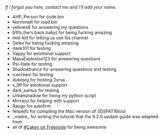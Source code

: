 *If I forgot you here, contact me and I'll add your name.*
+ AHP_Person for code.bin
+ Normmatt for load.bin
+ yellows8 for answering my questions
+ b1l1s (he's back baby) for being fucking amazing
+ mid-kid for letting us use his channel
+ Gelex for being fucking amazing
+ dank101 for testing
+ Vappy for emotional support
+ MassExplosion123 for answering questions
+ Psi-Hate for testing
+ Shadowtrance for answering questions and testing
+ icecream for testing
+ dukesrg for hosting 2xrsa
+ s_99 for emotional support
+ dark_samus for testing
+ Urbanshadow for fixing my python script
+ Mrrraou for helping with support
+ Raugo for autofirm
+ felipejfc for compiling the Mac version of 3DSFAT16tool
+ \_maitre\_ for writing the tutorial that the 9.2.0 update guide was adapted from
+ all of [#Cakey on Freenode](http://webchat.freenode.net/?channels=%23Cakey) for being awesome